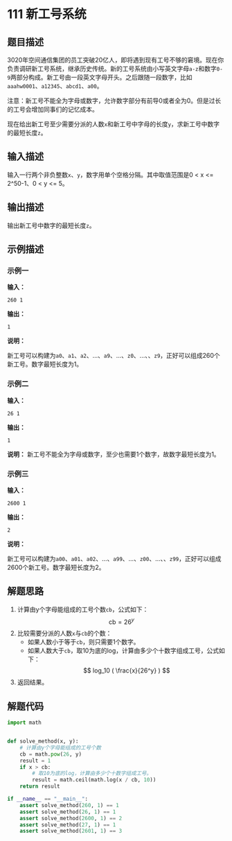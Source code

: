 # 111 新工号系统

## 题目描述

3020年空间通信集团的员工突破20亿人，即将遇到现有工号不够的窘境。现在你负责调研新工号系统，继承历史传统。新的工号系统由小写英文字母`a-z`和数字`0-9`两部分构成。新工号由一段英文字母开头。之后跟随一段数字，比如`aaahw0001`、`a12345`、`abcd1`、`a00`。 

注意：新工号不能全为字母或数字，允许数字部分有前导0或者全为0。但是过长的工号会增加同事们的记忆成本。

现在给出新工号至少需要分派的人数`x`和新工号中字母的长度`y`，求新工号中数字的最短长度`z`。

## 输入描述

输入一行两个非负整数`x`、`y`，数字用单个空格分隔。其中取值范围是0 < x <= 2^50-1、0 < y <= 5。

## 输出描述

输出新工号中数字的最短长度`z`。 

## 示例描述

### 示例一

**输入：**

```text
260 1
```

**输出：**

```text
1
```

**说明：**

新工号可以构建为`a0`、`a1`、`a2`、...、`a9`、...、`z0`、...、、`z9`，正好可以组成260个新工号。数字最短长度为1。

### 示例二

**输入：**

```text
26 1
```

**输出：**

```text
1
```

**说明：**
新工号不能全为字母或数字，至少也需要1个数字，故数字最短长度为1。

### 示例三

**输入：**

```text
2600 1
```

**输出：**

```text
2
```

**说明：**

新工号可以构建为`a00`、`a01`、`a02`、...、`a99`、...、`z00`、...、、`z99`，正好可以组成2600个新工号。数字最短长度为2。

## 解题思路

1. 计算由y个字母能组成的工号个数`cb`，公式如下：
$$
\text{cb} = 26^y   
$$
2. 比较需要分派的人数`x`与`cb`的个数：
   - 如果人数小于等于`cb`，则只需要1个数字。
   - 如果人数大于`cb`，取10为底的log，计算由多少个十数字组成工号，公式如下：
    $$ 
    log_10 ( \frac{x}{26^y} )
    $$
3. 返回结果。     

## 解题代码

```python
import math


def solve_method(x, y):
    # 计算由y个字母能组成的工号个数
    cb = math.pow(26, y)
    result = 1
    if x > cb:
        # 取10为底的log，计算由多少个十数字组成工号。
        result = math.ceil(math.log(x / cb, 10))
    return result

if __name__ == "__main__":
    assert solve_method(260, 1) == 1
    assert solve_method(26, 1) == 1
    assert solve_method(2600, 1) == 2
    assert solve_method(27, 1) == 1
    assert solve_method(2601, 1) == 3
```



